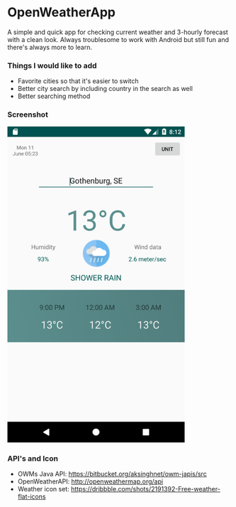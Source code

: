 # OpenWeatherApp
A simple and quick app for checking current weather and 3-hourly forecast with a clean look.
Always troublesome to work with Android but still fun and there's always more to learn. 
  
### Things I would like to add
+ Favorite cities so that it's easier to switch
+ Better city search by including country in the search as well
+ Better searching method
  
### Screenshot  
<img src="https://github.com/BunnyFiscuit/OpenWeatherApp/blob/master/OpenWeatherApp/screenshot.png" alt="screenshot" width="400px"/>

### API's and Icon
+ OWMs Java API: https://bitbucket.org/aksinghnet/owm-japis/src 
+ OpenWeatherAPI: http://openweathermap.org/api
+ Weather icon set: https://dribbble.com/shots/2191392-Free-weather-flat-icons
